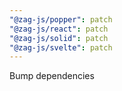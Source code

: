 ```yaml
---
"@zag-js/popper": patch
"@zag-js/react": patch
"@zag-js/solid": patch
"@zag-js/svelte": patch
---
```


Bump dependencies

